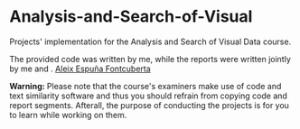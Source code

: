 # Analysis-and-Search-of-Visual

Projects' implementation for the Analysis and Search of Visual Data course. 

The provided code was written by me, while the reports were written jointly by me and . [Aleix Espuña Fontcuberta](https://github.com/AleixEF)

**Warning:** Please note that the course's examiners make use of code and text similarity software and thus you should refrain from copying code and report segments. Afterall, the purpose of conducting the projects is for you to learn while working on them. 
